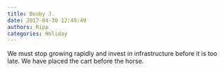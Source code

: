 ```yaml
---
title: Booby J.
date: 2017-04-30 12:49:49
authors: Ripp
categories: Holiday
---
```


 We must stop growing rapidly and invest in infrastructure before it is too late. We have placed the cart before the horse.
